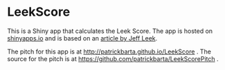 # LeekScore
This is a Shiny app that calculates the Leek Score. The app is hosted on [shinyapps.io](https://patrickbarta.shinyapps.io/LeekScore/) and
is based on an [article by Jeff Leek](http://fivethirtyeight.com/features/a-formula-for-decoding-health-news/).

The pitch for this app is at http://patrickbarta.github.io/LeekScore . The source for the pitch is at https://github.com/patrickbarta/LeekScorePitch .
